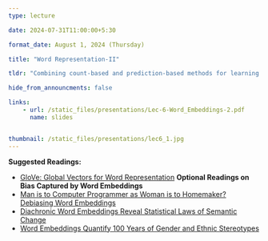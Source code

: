 ```yaml
---
type: lecture

date: 2024-07-31T11:00:00+5:30

format_date: August 1, 2024 (Thursday)

title: "Word Representation-II"

tldr: "Combining count-based and prediction-based methods for learning word representations &ndash; GloVe."

hide_from_announcments: false

links: 
    - url: /static_files/presentations/Lec-6-Word_Embeddings-2.pdf
      name: slides


thumbnail: /static_files/presentations/lec6_1.jpg
---
```


<!-- Other additional contents using markdown -->
**Suggested Readings:**
- [GloVe: Global Vectors for Word Representation](https://aclanthology.org/D14-1162.pdf)
**Optional Readings on Bias Captured by Word Embeddings**
- [Man is to Computer Programmer as Woman is to Homemaker? Debiasing Word Embeddings](https://papers.nips.cc/paper_files/paper/2016/file/a486cd07e4ac3d270571622f4f316ec5-Paper.pdf)
- [Diachronic Word Embeddings Reveal Statistical Laws of Semantic Change](https://aclanthology.org/P16-1141.pdf)
- [Word Embeddings Quantify 100 Years of Gender and Ethnic Stereotypes](https://arxiv.org/pdf/1711.08412)
